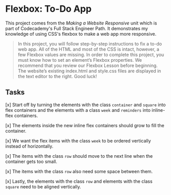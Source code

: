 # Flexbox: To-Do App
This project comes from the *Making a Website Responsive* unit which is part of Codecademy's Full Stack Engineer Path. 
It demonstrates my knowledge of using CSS's flexbox to make a web app more responsive. 

> In this project, you will follow step-by-step instructions to fix a to-do web app. All of the HTML and most of the CSS is intact, however, a few Flexbox values are missing. In order to complete this project, you must know how to set an element’s Flexbox properties. We recommend that you review our Flexbox Lesson before beginning. The website’s existing index.html and style.css files are displayed in the text editor to the right. Good luck!


## Tasks 
[x] Start off by turning the elements with the class `container` and `square` into flex containers and the elements with a class `week` and `reminders` into inline-flex containers. 

[x] The elements inside the new inline flex containers should grow to fill the container. 

[x] We want the flex items with the class `week` to be ordered vertically instead of horizontally. 

[x] The items with the class `row` should move to the next line when the container gets too small. 

[x] The items with the class `row` also need some space between them. 

[x] Lastly, the elements with the class `row` and elements with the class `square` need to be aligned vertically. 